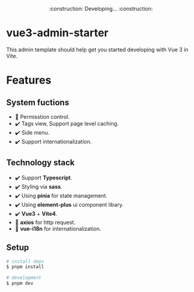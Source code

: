 
<p align="center">:construction: Developing... :construction:</p>

# vue3-admin-starter

This admin template should help get you started developing with Vue 3 in Vite.

# Features

## System fuctions

- :construction: Permisstion control.
- :heavy_check_mark: Tags view, Support page level caching.
- :heavy_check_mark: Side menu.
- :heavy_check_mark: Support internationalization.

## Technology stack

- :heavy_check_mark: Support **Typescript**.
- :heavy_check_mark: Styling via **sass**.
- :heavy_check_mark: Using **pinia** for state management.
- :heavy_check_mark: Using **element-plus** ui component libary.
- :heavy_check_mark: **Vue3** + **Vite4**.
- :construction: **axios** for http request.
- :construction: **vue-i18n** for internationalization.

## Setup

```bash
# install deps
$ pnpm install

# development
$ pnpm dev
```

